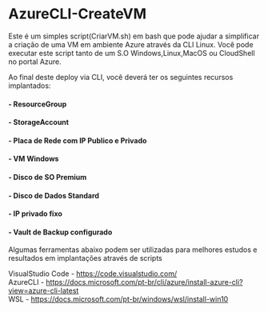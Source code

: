 # AzureCLI-CreateVM

Este é um simples script(CriarVM.sh) em bash que pode ajudar a simplificar a criação de uma VM em ambiente Azure através da CLI Linux.
Você pode executar este script tanto de um S.O Windows,Linux,MacOS ou CloudShell no portal Azure.

Ao final deste deploy via CLI, você deverá ter os seguintes recursos implantados:

#### - ResourceGroup
#### - StorageAccount
#### - Placa de Rede com IP Publico e Privado
#### - VM Windows
#### - Disco de SO Premium
#### - Disco de Dados Standard
#### - IP privado fixo
#### - Vault de Backup configurado

Algumas ferramentas abaixo podem ser utilizadas para melhores estudos e resultados em implantações através de scripts

VisualStudio Code - https://code.visualstudio.com/ <br>
AzureCLI - https://docs.microsoft.com/pt-br/cli/azure/install-azure-cli?view=azure-cli-latest <br>
WSL - https://docs.microsoft.com/pt-br/windows/wsl/install-win10
